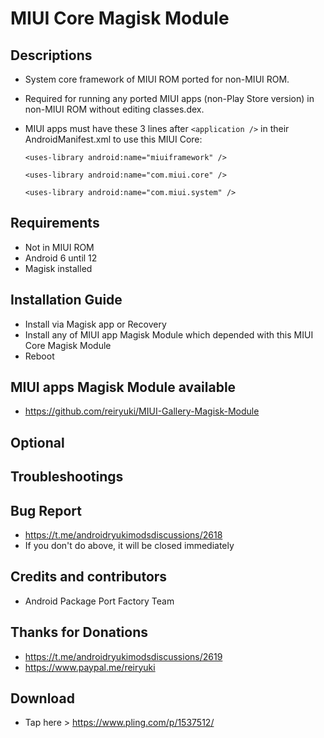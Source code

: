 # MIUI Core Magisk Module

## Descriptions
- System core framework of MIUI ROM ported for non-MIUI ROM.
- Required for running any ported MIUI apps (non-Play Store version) in non-MIUI ROM without editing classes.dex.
- MIUI apps must have these 3 lines after `<application />` in their AndroidManifest.xml to use this MIUI Core:

  `<uses-library android:name="miuiframework" />`

  `<uses-library android:name="com.miui.core" />`

  `<uses-library android:name="com.miui.system" />`

## Requirements
- Not in MIUI ROM
- Android 6 until 12
- Magisk installed

## Installation Guide
- Install via Magisk app or Recovery
- Install any of MIUI app Magisk Module which depended with this MIUI Core Magisk Module
- Reboot

## MIUI apps Magisk Module available
- https://github.com/reiryuki/MIUI-Gallery-Magisk-Module

## Optional

## Troubleshootings

## Bug Report
- https://t.me/androidryukimodsdiscussions/2618
- If you don't do above, it will be closed immediately

## Credits and contributors
- Android Package Port Factory Team

## Thanks for Donations
- https://t.me/androidryukimodsdiscussions/2619
- https://www.paypal.me/reiryuki

## Download
- Tap here > https://www.pling.com/p/1537512/


